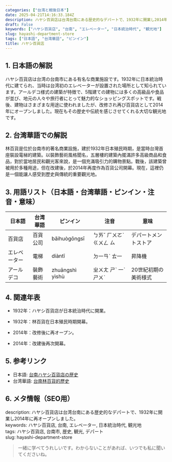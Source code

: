 ```yaml
---
categories: ["台湾と戦後日本"]
date: 2025-04-21T14:16:33.184Z
description: ハヤシ百貨店は台湾台南にある歴史的なデパートで、1932年に開業し2014年に再オープンしました。
draft: False
keywords: ["ハヤシ百貨店", "台南", "エレベーター", "日本統治時代", "観光地"]
slug: hayashi-department-store
tags: ["日本語", "台湾華語", "ピンイン"]
title: ハヤシ百貨店
---
```




## 1. 日本語の解説  
ハヤシ百貨店は台湾の台南市にある有名な商業施設です。1932年に日本統治時代に建てられ、当時は台湾初のエレベーターが設置された場所として知られています。アールデコ様式の建築が特徴で、5階建ての建物には多くの高級品や食品が並び、地元の人々や旅行者にとって魅力的なショッピングスポットです。戦後、建物はさまざまな用途に使われましたが、改修され再び百貨店として2014年にオープンしました。現在もその歴史や伝統を感じさせてくれる大切な観光地です。

## 2. 台湾華語での解説  
林百貨是位於台南市的著名商業設施，建於1932年日本殖民時期，是當時台灣首座裝設電梯的建築。以裝飾藝術風格聞名，五層樓的建築內擺滿許多高級商品和食品，對於當地居民和觀光客來說，是一個充滿吸引力的購物景點。戰後，該建築曾被用於多種用途，但在改建後，於2014年再度作為百貨公司開幕。現在，這裡仍是一個能讓人感受到歷史與傳統的重要觀光地。

## 3. 用語リスト（日本語・台湾華語・ピンイン・注音・意味）  
| 日本語     | 台湾華語   | ピンイン   | 注音     | 意味                  |
|----------|---------|---------|---------|---------------------|
| 百貨店     | 百貨公司  | bǎihuògōngsī | ㄅㄞˇ ㄏㄨㄛˋ ㄍㄨㄥ ㄙ | デパートメントストア          |
| エレベーター | 電梯      | diàntī    | ㄉ一ㄢˋ ㄊ一        | 昇降機                |
| アールデコ   | 裝飾藝術  | zhuāngshì yìshù | ㄓㄨㄤ ㄕˋ 一ˋ ㄕㄨˋ | 20世紀初期の美術様式         |

## 4. 関連年表  
- 1932年：ハヤシ百貨店が日本統治時代に開業。  
- 1932年：林百貨在日本殖民時期開幕。

- 2014年：改修後に再オープン。   
- 2014年：改建後再次開幕。

## 5. 参考リンク  
- 日本語: [台南ハヤシ百貨店の歴史](https://www.jalan.net/)
- 台湾華語: [台南林百貨的歷史](https://www.tripadvisor.com.tw/)

## 6. メタ情報（SEO用）  
description: ハヤシ百貨店は台湾台南にある歴史的なデパートで、1932年に開業し2014年に再オープンしました。  
keywords: ハヤシ百貨店, 台南, エレベーター, 日本統治時代, 観光地  
tags: ハヤシ百貨店, 台南市, 歴史, 観光, デパート  
slug: hayashi-department-store

> 一緒に学べてうれしいです。わからないことがあれば、いつでも私に聞いてくださいね。